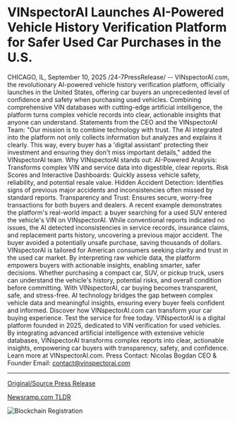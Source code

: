 # VINspectorAI Launches AI-Powered Vehicle History Verification Platform for Safer Used Car Purchases in the U.S.

CHICAGO, IL, September 10, 2025 /24-7PressRelease/ -- VINspectorAI.com, the revolutionary AI-powered vehicle history verification platform, officially launches in the United States, offering car buyers an unprecedented level of confidence and safety when purchasing used vehicles. Combining comprehensive VIN databases with cutting-edge artificial intelligence, the platform turns complex vehicle records into clear, actionable insights that anyone can understand.  Statements from the CEO and the VINspectorAI Team: "Our mission is to combine technology with trust. The AI integrated into the platform not only collects information but analyzes and explains it clearly. This way, every buyer has a 'digital assistant' protecting their investment and ensuring they don't miss important details," added the VINspectorAI team.  Why VINspectorAI stands out:  AI-Powered Analysis: Transforms complex VIN and service data into digestible, clear reports. Risk Scores and Interactive Dashboards: Quickly assess vehicle safety, reliability, and potential resale value. Hidden Accident Detection: Identifies signs of previous major accidents and inconsistencies often missed by standard reports. Transparency and Trust: Ensures secure, worry-free transactions for both buyers and dealers.  A recent example demonstrates the platform's real-world impact: a buyer searching for a used SUV entered the vehicle's VIN on VINspectorAI. While conventional reports indicated no issues, the AI detected inconsistencies in service records, insurance claims, and replacement parts history, uncovering a previous major accident. The buyer avoided a potentially unsafe purchase, saving thousands of dollars.  VINspectorAI is tailored for American consumers seeking clarity and trust in the used car market. By interpreting raw vehicle data, the platform empowers buyers with actionable insights, enabling smarter, safer decisions. Whether purchasing a compact car, SUV, or pickup truck, users can understand the vehicle's history, potential risks, and overall condition before committing.  With VINspectorAI, car buying becomes transparent, safe, and stress-free. AI technology bridges the gap between complex vehicle data and meaningful insights, ensuring every buyer feels confident and informed.  Discover how VINspectorAI.com can transform your car buying experience. Test the service for free today.  VINspectorAI is a digital platform founded in 2025, dedicated to VIN verification for used vehicles. By integrating advanced artificial intelligence with extensive vehicle databases, VINspectorAI transforms complex reports into clear, actionable insights, empowering car buyers with transparency, safety, and confidence. Learn more at VINspectorAI.com.  Press Contact: Nicolas Bogdan CEO & Founder Email: contact@vinspectorai.com 

---

[Original/Source Press Release](https://www.24-7pressrelease.com/press-release/526531/vinspectorai-launches-ai-powered-vehicle-history-verification-platform-for-safer-used-car-purchases-in-the-us)
                    

[Newsramp.com TLDR](https://newsramp.com/curated-news/vinspectorai-launches-revolutionary-vehicle-history-platform-for-safer-car-buying/b3e792080027b4972ef7be65d792443a) 

 

 



![Blockchain Registration](https://cdn.newsramp.app/24-7PressRelease/qrcode/259/10/isleNCwB.webp)